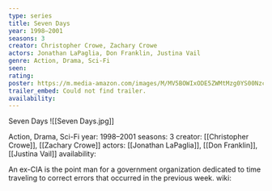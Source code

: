 ```yaml
---
type: series
title: Seven Days
year: 1998–2001
seasons: 3
creator: Christopher Crowe, Zachary Crowe
actors: Jonathan LaPaglia, Don Franklin, Justina Vail
genre: Action, Drama, Sci-Fi
seen:
rating: 
poster: https://m.media-amazon.com/images/M/MV5BOWIxODE5ZWMtMzg0YS00NzcyLThiNmYtYjg3MTI3MDdiNzdjXkEyXkFqcGdeQXVyNjExODE1MDc@._V1_SX300.jpg
trailer_embed: Could not find trailer.
availability:
---
```

Seven Days
![[Seven Days.jpg]]

Action, Drama, Sci-Fi
year: 1998–2001
seasons: 3
creator: [[Christopher Crowe]], [[Zachary Crowe]]
actors: [[Jonathan LaPaglia]], [[Don Franklin]], [[Justina Vail]]
availability:

An ex-CIA is the point man for a government organization dedicated to time traveling to correct errors that occurred in the previous week.
wiki: 


